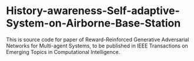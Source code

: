 # History-awareness-Self-adaptive-System-on-Airborne-Base-Station
This is source code for paper of  Reward-Reinforced Generative Adversarial Networks for Multi-agent Systems, 
to be published in IEEE Transactions on Emerging Topics in Computational Intelligence.
